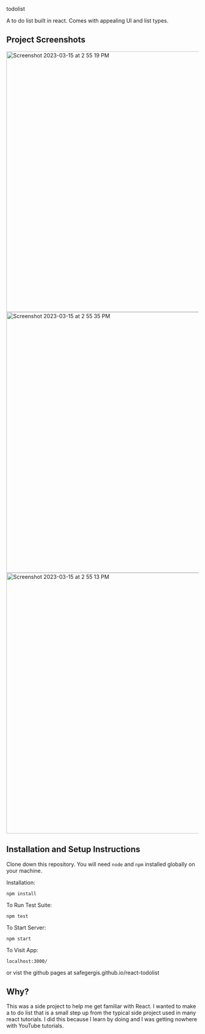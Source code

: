 

todolist

A to do list built in react. Comes with appealing UI and list types.


## Project Screenshots
<img width="683" alt="Screenshot 2023-03-15 at 2 55 19 PM" src="https://user-images.githubusercontent.com/33107228/225453148-0afa87f2-08ab-4a3e-b074-08d8f9663142.png">

<img width="683" alt="Screenshot 2023-03-15 at 2 55 35 PM" src="https://user-images.githubusercontent.com/33107228/225453167-3a0a3cbb-ebb7-4aef-959f-b837b6c097c5.png">

<img width="683" alt="Screenshot 2023-03-15 at 2 55 13 PM" src="https://user-images.githubusercontent.com/33107228/225453300-eb087843-1d98-4e57-93f0-1d1deb8df773.png">

## Installation and Setup Instructions

Clone down this repository. You will need `node` and `npm` installed globally on your machine.  

Installation:

`npm install`  

To Run Test Suite:  

`npm test`  

To Start Server:

`npm start`  

To Visit App:

`localhost:3000/`  

or vist the github pages at safegergis.github.io/react-todolist

## Why?

This was a side project to help me get familiar with React. I wanted to make a to do list that is a small step up from the typical side project used in many react tutorials. I did this because I learn by doing and I was getting nowhere with YouTube tutorials.

